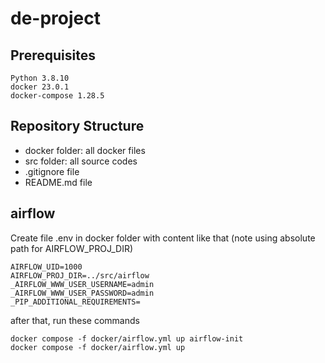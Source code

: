 # de-project

## Prerequisites
```
Python 3.8.10
docker 23.0.1
docker-compose 1.28.5
```

## Repository Structure
- docker folder: all docker files
- src folder: all source codes
- .gitignore file
- README.md file

## airflow
Create file .env in docker folder with content like that (note using absolute path for AIRFLOW_PROJ_DIR)
```
AIRFLOW_UID=1000
AIRFLOW_PROJ_DIR=../src/airflow
_AIRFLOW_WWW_USER_USERNAME=admin
_AIRFLOW_WWW_USER_PASSWORD=admin
_PIP_ADDITIONAL_REQUIREMENTS=
```
after that, run these commands
```
docker compose -f docker/airflow.yml up airflow-init
docker compose -f docker/airflow.yml up
```